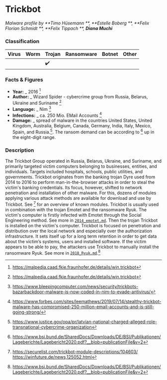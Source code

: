 # Trickbot

_Malware profile by **Timo Hüsemann **, **Estelle Boberg **, **Felix Florian Schmidt **, **Felix Tippach **, **Diana
 Muchi**_

### Classification



| Virus              | Worm               | Trojan             | Ransomware         | Botnet             | Other                                   |
|:-------------------|:-------------------|:-------------------|:-------------------|:-------------------|:----------------------------------------|
|                    |                    | :heavy_check_mark: |                    |                    |                                         |

### Facts & Figures

* **Year:** _ 2016 [^1]
* **Author:** _ Wizard Spider - cybercrime group from Russia, Belarus, Ukraine  and Suriname [^1]
* **Language:** _ Nim  [^3]
* **Infections:** _ ca. 250 Mio. EMail Accounts [^2]
* **Damage:** _ spread of malware in the countries United States, United Kingdom, Australia, Belgium, Canada, Germany, India, Italy, Mexico, Spain, and Russia.[^5]. 
The ransom demand can be according to [^4] up in the eight-digit range.

### Description

The Trickbot Group operated in Russia, Belarus, Ukraine, and Suriname, and primarily targeted victim computers belonging to businesses, entities, and individuals. Targets included hospitals, schools, public utilities, and governments.
Trickbot originates from the banking trojan Dyre used from 2014 to 2016 to perform man-in-the-browser attacks in order to steal the victim's banking credentials. Its focus, however, shifted to network penetration and installation of other malware. For this, dozens of modules applying various attack methods are available for download and use by Trickbot. See [^6] for an overview of known modules.
Trickbot is usually used in combination with the trojan Emotet and the ransomware Ryuk.
The victim's computer is firstly infected with Emotet through the Social Engineering method. See more in
 [`2014_emotet.md`](2014_emotet.md). Then the trojan Trickbot is installed on the victim's computer.
Trickbot is focused on penetration and distribution over the local network and especially over the authorization infrastructure. It sets itself up for a long term retention in order to get data about the victim’s systems, users and installed software. If the victim appears to be able to pay, the attackers use Trickbot to manually install the ransomware Ryuk. See more in [`2018_Ryuk.md`](2018_Ryuk.md).[^4]


[^1]: https://malpedia.caad.fkie.fraunhofer.de/details/win.trickbot
[^2]: https://www.forbes.com/sites/leemathews/2019/07/14/stealthy-trickbot-malware-has-compromised-250-million-email-accounts-and-is-still-going-strong/
[^3]: https://www.bleepingcomputer.com/news/security/trickbots-bazarbackdoor-malware-is-now-coded-in-nim-to-evade-antivirus/
[^4]: https://www.bsi.bund.de/SharedDocs/Downloads/DE/BSI/Publikationen/Lageberichte/Lagebericht2020.pdf?__blob=publicationFile&v=2
[^5]: https://www.justice.gov/opa/pr/latvian-national-charged-alleged-role-transnational-cybercrime-organization
[^6]: https://securelist.com/trickbot-module-descriptions/104603/
https://winfuture.de/news,125052.html

